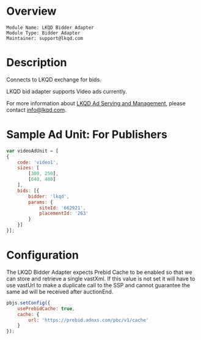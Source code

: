 # Overview

```
Module Name: LKQD Bidder Adapter
Module Type: Bidder Adapter
Maintainer: support@lkqd.com
```

# Description

Connects to LKQD exchange for bids.

LKQD bid adapter supports Video ads currently.

For more information about [LKQD Ad Serving and Management](http://www.lkqd.com/ad-serving-and-management/), please contact [info@lkqd.com](info@lkqd.com).

# Sample Ad Unit: For Publishers
```javascript
var videoAdUnit = [
{
    code: 'video1',
    sizes: [
        [300, 250],
        [640, 480]
    ],
    bids: [{
        bidder: 'lkqd',
        params: {
            siteId: '662921',
            placementId: '263'
        }
    }]
}];
```

# Configuration

The LKQD Bidder Adapter expects Prebid Cache to be enabled so that we can store and retrieve a single vastXml. If this value is not set it will have to use vastUrl to make a duplicate call to the SSP and cannot guarantee the same ad will be received after auctionEnd.

```javascript
pbjs.setConfig({
    usePrebidCache: true,
    cache: {
        url: 'https://prebid.adnxs.com/pbc/v1/cache'
    }
});
```

